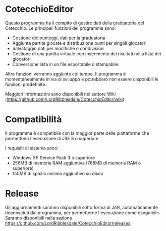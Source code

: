 # CotecchioEditor

Questo programma ha il compito di gestire dati della graduatoria del Cotecchio.
Le principali funzioni del programma sono:
- Gestione dei punteggi, dati per la graduatoria
- Aggiunta partite giocate e distribuzione punti per singoli giocatori
- Salvataggio dati per modifiche o condivisioni
- Gestione di una partita virtuale con inserimento dei risultati nella lista dei giocatori
- Conversione lista in un file esportabile o stampabile

Altre funzioni verranno aggiunte col tempo. Il programma è momentaneamente in via di sviluppo e potrebbero non essere disponibili le funzioni predefinite.

Maggiori informazioni sono disponibili nel settore Wiki (https://github.com/LordRibblesdale/CotecchioEditor/wiki)

# Compatibilità

Il programma è compatibile con la maggior parte delle piattaforme che permettono l'esecuzione di JRE 8 o superiore.

I requisiti di sistema sono:
- Windows XP Service Pack 3 o superiore
- 256MB di memoria RAM aggiuntiva (768MB di memoria RAM o superiore)
- 150MB di spazio minimo aggiuntivo su disco

# Release

Gli aggiornamenti saranno disponibili sotto forma di JAR, automaticamente riconosciuti dal programma, per permetterne l'esecuzione come eseguibile. Saranno disponibili nella sezione https://github.com/LordRibblesdale/CotecchioEditor/releases
